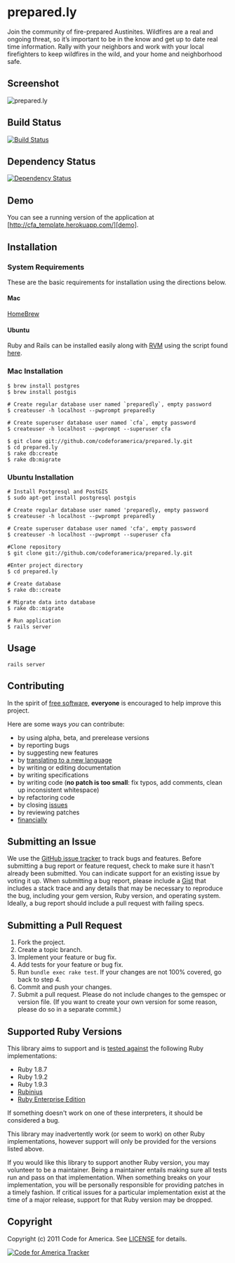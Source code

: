 # prepared.ly 
Join the community of fire-prepared Austinites. Wildfires are a real and ongoing threat, so it’s important to be in the know and get up to date real time information. Rally with your neighbors and work with your local firefighters to keep wildfires in the wild, and your home and neighborhood safe.

## <a name="screenshots"></a>Screenshot
![prepared.ly](http://dl.dropbox.com/u/55826838/preparedly/wf1.png "prepared.ly")

## <a name="build"></a>Build Status
[![Build Status](https://secure.travis-ci.org/codeforamerica/cfa_template.png?branch=master)][travis]

[travis]: http://travis-ci.org/codeforamerica/cfa_template

## <a name="dependencies"></a>Dependency Status
[![Dependency Status](https://gemnasium.com/codeforamerica/cfa_template.png?travis)][gemnasium]

[gemnasium]: https://gemnasium.com/codeforamerica/cfa_template

## <a name="demo"></a>Demo
You can see a running version of the application at
[http://cfa_template.herokuapp.com/][demo].

[demo]: http://cfa_template.herokuapp.com/

## <a name="installation"></a>Installation

### <a name="system-requirements-installation"></a>System Requirements

These are the basic requirements for installation using the directions below.

#### <a name="mac-requirements"></a>Mac

[HomeBrew][]

[HomeBrew]: http://mxcl.github.com/homebrew/

#### <a name="ubuntu-requirements"></a>Ubuntu

Ruby and Rails can be installed easily along with [RVM][] using the script found [here][].

[RVM]: https://rvm.io//  
[here]: https://github.com/rkjha/RailsOnUbuntu 

### <a name="mac-installation"></a>Mac Installation
    $ brew install postgres
    $ brew install postgis

    # Create regular database user named `preparedly`, empty password
    $ createuser -h localhost --pwprompt preparedly 

    # Create superuser database user named `cfa`, empty password
    $ createuser -h localhost --pwprompt --superuser cfa 

    $ git clone git://github.com/codeforamerica/prepared.ly.git
    $ cd prepared.ly 
    $ rake db:create
    $ rake db:migrate

### <a name="ubuntu-installation"></a>Ubuntu Installation

    # Install Postgresql and PostGIS
    $ sudo apt-get install postgresql postgis
    
    # Create regular database user named 'preparedly, empty password
    $ createuser -h localhost --pwprompt preparedly

    # Create superuser database user named 'cfa', empty password
    $ createuser -h localhost --pwprompt --superuser cfa

    #Clone repository
    $ git clone git://github.com/codeforamerica/prepared.ly.git
  
    #Enter project directory
    $ cd prepared.ly

    # Create database
    $ rake db::create

    # Migrate data into database
    $ rake db::migrate

    # Run application
    $ rails server


## <a name="usage"></a>Usage
    rails server

## <a name="contributing"></a>Contributing
In the spirit of [free software][free-sw], **everyone** is encouraged to help
improve this project.

[free-sw]: http://www.fsf.org/licensing/essays/free-sw.html

Here are some ways *you* can contribute:

* by using alpha, beta, and prerelease versions
* by reporting bugs
* by suggesting new features
* by [translating to a new language][locales]
* by writing or editing documentation
* by writing specifications
* by writing code (**no patch is too small**: fix typos, add comments, clean up
  inconsistent whitespace)
* by refactoring code
* by closing [issues][]
* by reviewing patches
* [financially][]

[locales]: https://github.com/codeforamerica/cfa_template/tree/master/config/locales
[issues]: https://github.com/codeforamerica/cfa_template/issues
[financially]: https://secure.codeforamerica.org/page/contribute

## <a name="issues"></a>Submitting an Issue
We use the [GitHub issue tracker][issues] to track bugs and features. Before
submitting a bug report or feature request, check to make sure it hasn't
already been submitted. You can indicate support for an existing issue by
voting it up. When submitting a bug report, please include a [Gist][] that
includes a stack trace and any details that may be necessary to reproduce the
bug, including your gem version, Ruby version, and operating system. Ideally, a
bug report should include a pull request with failing specs.

[gist]: https://gist.github.com/

## <a name="pulls"></a>Submitting a Pull Request
1. Fork the project.
2. Create a topic branch.
3. Implement your feature or bug fix.
4. Add tests for your feature or bug fix.
5. Run `bundle exec rake test`. If your changes are not 100% covered, go back
   to step 4.
6. Commit and push your changes.
7. Submit a pull request. Please do not include changes to the gemspec or
   version file. (If you want to create your own version for some reason,
   please do so in a separate commit.)

## <a name="versions"></a>Supported Ruby Versions
This library aims to support and is [tested against][travis] the following Ruby
implementations:

* Ruby 1.8.7
* Ruby 1.9.2
* Ruby 1.9.3
* [Rubinius][]
* [Ruby Enterprise Edition][ree]

[rubinius]: http://rubini.us/
[ree]: http://www.rubyenterpriseedition.com/

If something doesn't work on one of these interpreters, it should be considered
a bug.

This library may inadvertently work (or seem to work) on other Ruby
implementations, however support will only be provided for the versions listed
above.

If you would like this library to support another Ruby version, you may
volunteer to be a maintainer. Being a maintainer entails making sure all tests
run and pass on that implementation. When something breaks on your
implementation, you will be personally responsible for providing patches in a
timely fashion. If critical issues for a particular implementation exist at the
time of a major release, support for that Ruby version may be dropped.

## <a name="copyright"></a>Copyright
Copyright (c) 2011 Code for America. See [LICENSE][] for details.

[license]: https://github.com/codeforamerica/cfa_template/blob/master/LICENSE.mkd

[![Code for America Tracker](http://stats.codeforamerica.org/codeforamerica/cfa_template.png)][tracker]

[tracker]: http://stats.codeforamerica.org/projects/cfa_template

